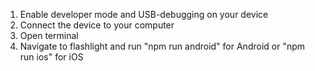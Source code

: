 1. Enable developer mode and USB-debugging on your device
2. Connect the device to your computer
3. Open terminal
4. Navigate to flashlight and run "npm run android" for Android or "npm run ios" for iOS
